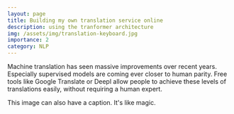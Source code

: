 ```yaml
---
layout: page
title: Building my own translation service online
description: using the tranformer architecture
img: /assets/img/translation-keyboard.jpg
importance: 2
category: NLP
---
```


Machine translation has seen massive improvements over recent years. Especially supervised models are coming ever closer to human parity. Free tools like Google Translate or Deepl allow people to achieve these levels of translations easily, without requiring a human expert. 


<div class="row">
    <div class="col-sm mt-3 mt-md-0">
        <img class="img-fluid rounded z-depth-1" src="{{ '/assets/img/my_trans.png' | relative_url }}" alt="" title="The webpage"/>
    </div>
</div>
<div class="caption">
    This image can also have a caption. It's like magic.
</div>
